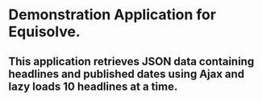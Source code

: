# Demonstration Application for Equisolve. 

## This application retrieves JSON data containing headlines and published dates using Ajax and lazy loads 10 headlines at a time.
